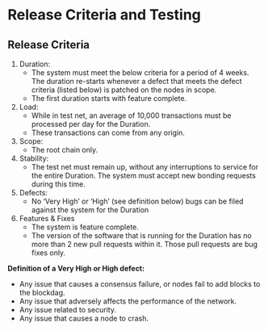 # Release Criteria and Testing

## Release Criteria

1. Duration:
   * The system must meet the below criteria for a period of 4 weeks. The duration re-starts whenever a defect that meets the defect criteria \(listed below\) is patched on the nodes in scope.
   * The first duration starts with feature complete.
2. Load:
   * While in test net, an average of 10,000 transactions must be processed per day for the Duration.
   * These transactions can come from any origin.
3. Scope:
   * The root chain only.
4. Stability:
   * The test net must remain up, without any interruptions to service for the entire Duration. The system must accept new bonding requests during this time.
5. Defects:
   * No ‘Very High’ or ‘High’ \(see definition below\) bugs can be filed against the system for the Duration
6. Features & Fixes
   * The system is feature complete.
   * The version of the software that is running for the Duration has no more than 2 new pull requests within it. Those pull requests are bug fixes only.

**Definition of a Very High or High defect:**

* Any issue that causes a consensus failure, or nodes fail to add blocks to the blockdag.
* Any issue that adversely affects the performance of the network.
* Any issue related to security.
* Any issue that causes a node to crash.

